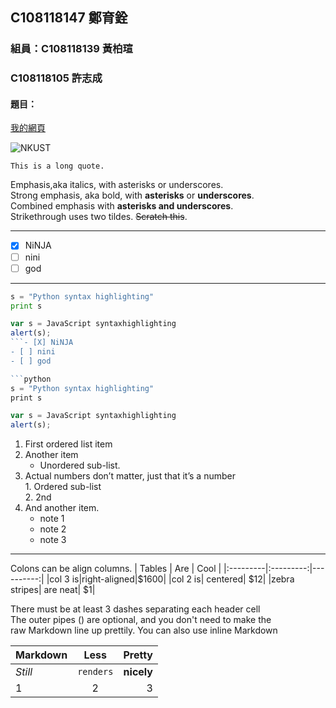 <p style="display:none;">
# 2021_927

## C108118147 鄭育銓

### 組員：C108118139 黃柏瑄
###      C108118105 許志成

#### 題目：

[我的網頁]()

![NKUST](https://www.nkust.edu.tw/var/file/0/1000/img/513/182513897.png "高科大")

```
This is a long quote.
```
Emphasis,aka italics, with asterisks or underscores.</br>
Strong emphasis, aka bold, with **asterisks** or **underscores**.</br>
Combined emphasis with **asterisks and underscores**.</br>
Strikethrough uses two tildes. ~~Scratch this~~.

---
- [X] NiNJA
- [ ] nini
- [ ] god
---
```python
s = "Python syntax highlighting"
print s
```
```js
var s = JavaScript syntaxhighlighting
alert(s);
```- [X] NiNJA
- [ ] nini
- [ ] god

```python
s = "Python syntax highlighting"
print s
```
```js
var s = JavaScript syntaxhighlighting
alert(s);
```
1. First ordered list item</br>
2. Another item</br>
    * Unordered sub-list.</br>
3. Actual numbers don’t matter, just that it’s a number</br>
        1. Ordered sub-list</br>
        2. 2nd</br>
4. And another item. </br>
    - note 1
    - note 2
    - note 3
---

Colons can be align columns.
| Tables | Are | Cool |
|:---------|:---------:|----------:|
|col 3 is|right-aligned|$1600|
|col 2 is| centered| $12|
|zebra stripes| are neat| $1|

There must be at least 3 dashes separating each header cell <br>
The outer pipes () are optional, and you don't need to make the <br>
raw Markdown line up prettily. You can also use inline Markdown <br>

| Markdown | Less | Pretty |
|:---------|:---------:|----------:|
| *Still*| `renders`| **nicely**|
|1|2|3|




</p>

